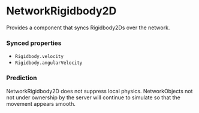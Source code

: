 # NetworkRigidbody2D

Provides a component that syncs Rigidbody2Ds over the network.

### Synced properties
- `Rigidbody.velocity`
- `Rigidbody.angularVelocity`

### Prediction
NetworkRigidbody2D does not suppress local physics. NetworkObjects not not under ownership by the server will continue to simulate so that the movement appears smooth. 